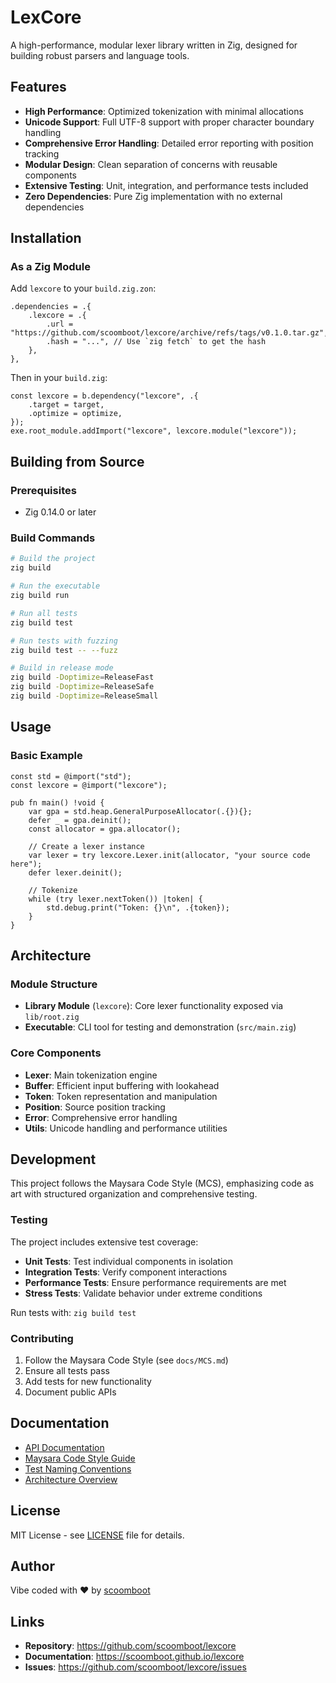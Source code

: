 # LexCore

A high-performance, modular lexer library written in Zig, designed for building robust parsers and language tools.

## Features

- **High Performance**: Optimized tokenization with minimal allocations
- **Unicode Support**: Full UTF-8 support with proper character boundary handling
- **Comprehensive Error Handling**: Detailed error reporting with position tracking
- **Modular Design**: Clean separation of concerns with reusable components
- **Extensive Testing**: Unit, integration, and performance tests included
- **Zero Dependencies**: Pure Zig implementation with no external dependencies

## Installation

### As a Zig Module

Add `lexcore` to your `build.zig.zon`:

```zig
.dependencies = .{
    .lexcore = .{
        .url = "https://github.com/scoomboot/lexcore/archive/refs/tags/v0.1.0.tar.gz",
        .hash = "...", // Use `zig fetch` to get the hash
    },
},
```

Then in your `build.zig`:

```zig
const lexcore = b.dependency("lexcore", .{
    .target = target,
    .optimize = optimize,
});
exe.root_module.addImport("lexcore", lexcore.module("lexcore"));
```

## Building from Source

### Prerequisites

- Zig 0.14.0 or later

### Build Commands

```bash
# Build the project
zig build

# Run the executable
zig build run

# Run all tests
zig build test

# Run tests with fuzzing
zig build test -- --fuzz

# Build in release mode
zig build -Doptimize=ReleaseFast
zig build -Doptimize=ReleaseSafe
zig build -Doptimize=ReleaseSmall
```

## Usage

### Basic Example

```zig
const std = @import("std");
const lexcore = @import("lexcore");

pub fn main() !void {
    var gpa = std.heap.GeneralPurposeAllocator(.{}){};
    defer _ = gpa.deinit();
    const allocator = gpa.allocator();

    // Create a lexer instance
    var lexer = try lexcore.Lexer.init(allocator, "your source code here");
    defer lexer.deinit();

    // Tokenize
    while (try lexer.nextToken()) |token| {
        std.debug.print("Token: {}\n", .{token});
    }
}
```

## Architecture

### Module Structure

- **Library Module** (`lexcore`): Core lexer functionality exposed via `lib/root.zig`
- **Executable**: CLI tool for testing and demonstration (`src/main.zig`)

### Core Components

- **Lexer**: Main tokenization engine
- **Buffer**: Efficient input buffering with lookahead
- **Token**: Token representation and manipulation
- **Position**: Source position tracking
- **Error**: Comprehensive error handling
- **Utils**: Unicode handling and performance utilities

## Development

This project follows the Maysara Code Style (MCS), emphasizing code as art with structured organization and comprehensive testing.

### Testing

The project includes extensive test coverage:

- **Unit Tests**: Test individual components in isolation
- **Integration Tests**: Verify component interactions
- **Performance Tests**: Ensure performance requirements are met
- **Stress Tests**: Validate behavior under extreme conditions

Run tests with: `zig build test`

### Contributing

1. Follow the Maysara Code Style (see `docs/MCS.md`)
2. Ensure all tests pass
3. Add tests for new functionality
4. Document public APIs

## Documentation

- [API Documentation](https://scoomboot.github.io/lexcore)
- [Maysara Code Style Guide](docs/MCS.md)
- [Test Naming Conventions](docs/TEST_NAMING_CONVENTIONS.md)
- [Architecture Overview](docs/LEXER_LIBRARY_PLAN.md)

## License

MIT License - see [LICENSE](LICENSE) file for details.

## Author

Vibe coded with ❤️ by [scoomboot](https://github.com/scoomboot)

## Links

- **Repository**: https://github.com/scoomboot/lexcore
- **Documentation**: https://scoomboot.github.io/lexcore
- **Issues**: https://github.com/scoomboot/lexcore/issues